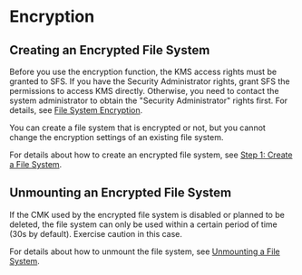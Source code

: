 # Encryption<a name="sfs_01_0042"></a>

## Creating an Encrypted File System<a name="section909365011371"></a>

Before you use the encryption function, the KMS access rights must be granted to SFS. If you have the Security Administrator rights, grant SFS the permissions to access KMS directly. Otherwise, you need to contact the system administrator to obtain the "Security Administrator" rights first. For details, see  [File System Encryption](file-system-encryption.md).

You can create a file system that is encrypted or not, but you cannot change the encryption settings of an existing file system.

For details about how to create an encrypted file system, see  [Step 1: Create a File System](step-1-create-a-file-system.md).

## Unmounting an Encrypted File System<a name="section54711302212445"></a>

If the CMK used by the encrypted file system is disabled or planned to be deleted, the file system can only be used within a certain period of time \(30s by default\). Exercise caution in this case.

For details about how to unmount the file system, see  [Unmounting a File System](step-3-unmount-a-file-system.md).

